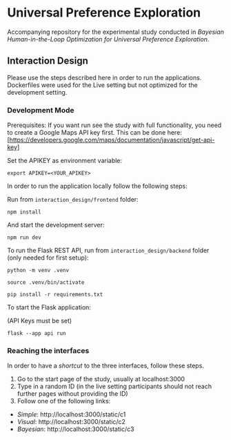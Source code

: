 # Universal Preference Exploration

Accompanying repository for the experimental study conducted in _Bayesian Human-in-the-Loop Optimization for Universal Preference Exploration_.

## Interaction Design

Please use the steps described here in order to run the applications. Dockerfiles were used for the Live setting but not optimized for the development setting.

### Development Mode

Prerequisites: If you want run see the study with full functionality, you need to create a Google Maps API key first. This can be done here: [https://developers.google.com/maps/documentation/javascript/get-api-key]

Set the APIKEY as environment variable:

```
export APIKEY=<YOUR_APIKEY>
```

In order to run the application locally follow the following steps:

Run from `interaction_design/frontend` folder:

```
npm install
```

And start the development server:

```
npm run dev
```

To run the Flask REST API, run from `interaction_design/backend` folder (only needed for first setup):

```
python -m venv .venv
```

```
source .venv/bin/activate
```

```
pip install -r requirements.txt
```

To start the Flask application:

(API Keys must be set)

```
flask --app api run
```

### Reaching the interfaces

In order to have a _shortcut_ to the three interfaces, follow these steps.

1. Go to the start page of the study, usually at localhost:3000
2. Type in a random ID (in the live setting participants should not reach further pages without providing the ID)
3. Follow one of the following links:

- _Simple_: http://localhost:3000/static/c1
- _Visual_: http://localhost:3000/static/c2
- _Bayesian_: http://localhost:3000/static/c3
